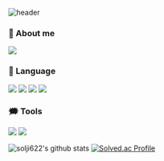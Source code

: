  ![header](https://capsule-render.vercel.app/api?type=transparent&&fontColor=gradient&height=200&section=header&text=HELLO%20WORLD!&fontSize=70&animation=fadeIn&fontAlign=30)

 ### 💭 About me
<a href="https://www.instagram.com/2solees/" target="_blank"><img src="https://img.shields.io/badge/2solees-43B02A?style=flat&logo=Instagram&logoColor=white"/></a>

 
 ### 💬 Language
 
 <div align="left">
  <img src="https://img.shields.io/badge/Java-007396?style=flat&logo=OpenJDK&logoColor=white"/>
  <img src="https://img.shields.io/badge/-Python-3776AB?style=flat&logo=Python&logoColor=white"/>
  <img src="https://img.shields.io/badge/-HTML-E34F26?style=flat&logo=HTML5&logoColor=white"/>
  <img src="https://img.shields.io/badge/-CSS-1572B6?style=flat&logo=CSS3&logoColor=white"/>
</div>


### 🗯 Tools
<div align="left">
<img src="https://img.shields.io/badge/-Eclipse%20IDE-2C2255?style=flat&logo=Eclipse%20IDE&logoColor=white"/>
 <img src="https://img.shields.io/badge/-Visual%20Studio%20Code-007ACC?style=flat&logo=Visual%20Studio%20Code&logoColor=white"/>
 </div>

 ![solji622's github stats](https://github-readme-stats.vercel.app/api?username=solji622&show_icons=true)
 [![Solved.ac Profile](http://mazassumnida.wtf/api/v2/generate_badge?boj=solji0622)](https://solved.ac/solji0622/)
